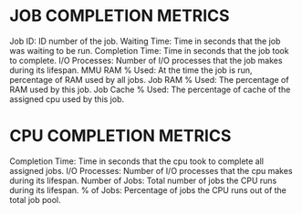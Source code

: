 # JOB COMPLETION METRICS
Job ID: ID number of the job.
Waiting Time: Time in seconds that the job was waiting to be run.
Completion Time: Time in seconds that the job took to complete.
I/O Processes: Number of I/O processes that the job makes during its lifespan.
MMU RAM % Used: At the time the job is run, percentage of RAM used by all jobs.
Job RAM % Used: The percentage of RAM used by this job.
Job Cache % Used: The percentage of cache of the assigned cpu used by this job.

# CPU COMPLETION METRICS
Completion Time: Time in seconds that the cpu took to complete all assigned jobs.
I/O Processes: Number of I/O processes that the cpu makes during its lifespan.
Number of Jobs: Total number of jobs the CPU runs during its lifespan.
% of Jobs: Percentage of jobs the CPU runs out of the total job pool.
